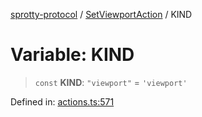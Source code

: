 
[sprotty-protocol](../globals) / [SetViewportAction](../Namespace.SetViewportAction) / KIND

# Variable: KIND

> `const` **KIND**: `"viewport"` = `'viewport'`

Defined in: [actions.ts:571](https://github.com/eclipse-sprotty/sprotty/blob/f9b2433481cc27a1ac0c92d525a92039ae7f6c76/packages/sprotty-protocol/src/actions.ts#L571)
